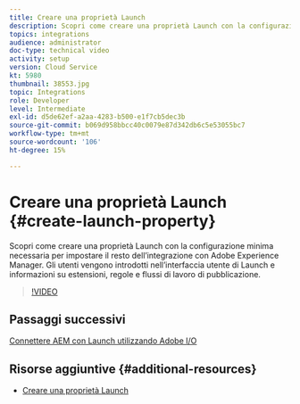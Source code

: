 ```yaml
---
title: Creare una proprietà Launch
description: Scopri come creare una proprietà Launch con la configurazione minima necessaria per impostare il resto dell’integrazione. Gli utenti riceveranno un’introduzione all’interfaccia utente di Launch e informazioni su estensioni, regole e flussi di lavoro di pubblicazione.
topics: integrations
audience: administrator
doc-type: technical video
activity: setup
version: Cloud Service
kt: 5980
thumbnail: 38553.jpg
topic: Integrations
role: Developer
level: Intermediate
exl-id: d5de62ef-a2aa-4283-b500-e1f7cb5dec3b
source-git-commit: b069d958bbcc40c0079e87d342db6c5e53055bc7
workflow-type: tm+mt
source-wordcount: '106'
ht-degree: 15%

---
```


# Creare una proprietà Launch {#create-launch-property}

Scopri come creare una proprietà Launch con la configurazione minima necessaria per impostare il resto dell’integrazione con Adobe Experience Manager. Gli utenti vengono introdotti nell’interfaccia utente di Launch e informazioni su estensioni, regole e flussi di lavoro di pubblicazione.

>[!VIDEO](https://video.tv.adobe.com/v/38553?quality=12&learn=on)

## Passaggi successivi

[Connettere AEM con Launch utilizzando Adobe I/O](connect-aem-launch-adobe-io.md)

## Risorse aggiuntive {#additional-resources}

* [Creare una proprietà Launch](https://experienceleague.adobe.com/docs/launch-learn/implementing-in-websites-with-launch/configure-launch/launch.html)
